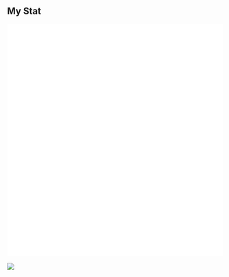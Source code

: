 ## My Stat
![My metrics](github-metrics.svg)
  
![](https://komarev.com/ghpvc/?username=un-ro&color=e01028&style=plastic)
